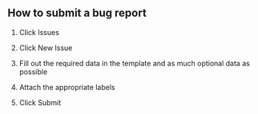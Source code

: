 ## How to submit a bug report

1. Click Issues

2. Click New Issue

3. Fill out the required data in the template and as much optional data as possible

4. Attach the appropriate labels

5. Click Submit